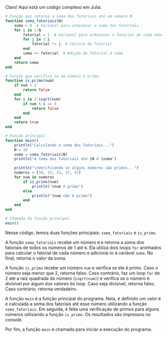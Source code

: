 Claro! Aqui está um código complexo em Julia:

```julia
# Função que retorna a soma dos fatoriais até um número N
function soma_fatoriais(N)
    soma = 0  # Variável para armazenar a soma dos fatoriais
    for i in 1:N
        fatorial = 1  # Variável para armazenar o fatorial de cada número
        for j in 1:i
            fatorial *= j  # Cálculo do fatorial
        end
        soma += fatorial  # Adição do fatorial à soma
    end
    return soma
end

# Função que verifica se um número é primo
function is_primo(num)
    if num < 2
        return false
    end
    for i in 2:isqrt(num)
        if num % i == 0
            return false
        end
    end
    return true
end

# Função principal
function main()
    println("Calculando a soma dos fatoriais...")
    N = 10
    soma = soma_fatoriais(N)
    println("A soma dos fatoriais até $N é $soma")

    println("\nVerificando se alguns números são primos...")
    numeros = [10, 15, 23, 37, 42]
    for num in numeros
        if is_primo(num)
            println("$num é primo")
        else
            println("$num não é primo")
        end
    end
end

# Chamada da função principal
main()
```

Nesse código, temos duas funções principais: `soma_fatoriais` e `is_primo`. 

A função `soma_fatoriais` recebe um número `N` e retorna a soma dos fatoriais de todos os números de 1 até `N`. Ela utiliza dois loops `for` aninhados para calcular o fatorial de cada número e adicioná-lo à variável `soma`. No final, retorna o valor da soma.

A função `is_primo` recebe um número `num` e verifica se ele é primo. Caso o número seja menor que 2, retorna falso. Caso contrário, faz um loop `for` de 2 até a raiz quadrada do número (`isqrt(num)`) e verifica se o número é divisível por algum dos valores do loop. Caso seja divisível, retorna falso. Caso contrário, retorna verdadeiro.

A função `main` é a função principal do programa. Nela, é definido um valor `N` e calculada a soma dos fatoriais até esse número utilizando a função `soma_fatoriais`. Em seguida, é feita uma verificação de primos para alguns números utilizando a função `is_primo`. Os resultados são impressos no console.

Por fim, a função `main` é chamada para iniciar a execução do programa.